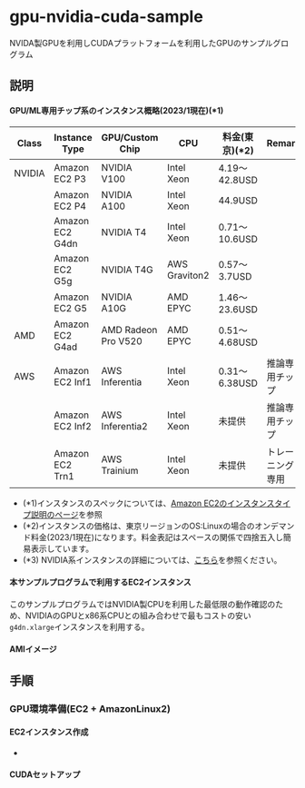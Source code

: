 # gpu-nvidia-cuda-sample
NVIDA製GPUを利用しCUDAプラットフォームを利用したGPUのサンプルグログラム


## 説明
#### GPU/ML専用チップ系のインスタンス概略(2023/1現在)(*1)
| Class   | Instance Type   | GPU/Custom Chip     | CPU           | 料金(東京)(*2)  | Remark       |
| ------- | --------------- | ------------------- | ------------- | ------------- | ------------ |
| NVIDIA  | Amazon EC2 P3   | NVIDIA V100         | Intel Xeon    | 4.19〜42.8USD |              |
|         | Amazon EC2 P4   | NVIDIA A100         | Intel Xeon    | 44.9USD       |              |
|         | Amazon EC2 G4dn | NVIDIA T4           | Intel Xeon    | 0.71〜10.6USD |              |
|         | Amazon EC2 G5g  | NVIDIA T4G          | AWS Graviton2 | 0.57〜3.7USD  |              |
|         | Amazon EC2 G5   | NVIDIA A10G         | AMD EPYC      | 1.46〜23.6USD |              |
| AMD     | Amazon EC2 G4ad | AMD Radeon Pro V520 | AMD EPYC      | 0.51〜4.68USD |              |
| AWS     | Amazon EC2 Inf1 | AWS Inferentia      | Intel Xeon    | 0.31〜6.38USD | 推論専用チップ |
|         | Amazon EC2 Inf2 | AWS Inferentia2     | Intel Xeon    | 未提供         | 推論専用チップ |
|         | Amazon EC2 Trn1 | AWS Trainium        | Intel Xeon    | 未提供         |トレーニング専用|

- (*1)インスタンスのスペックについては、[Amazon EC2のインスタンスタイプ説明のページ](https://aws.amazon.com/jp/ec2/instance-types/#Accelerated_Computing)を参照
- (*2)インスタンスの価格は、東京リージョンのOS:Linuxの場合のオンデマンド料金(2023/1現在)になります。料金表記はスペースの関係で四捨五入し簡易表示しています。
- (*3) NVIDIA系インスタンスの詳細については、[こちら](./documents/instances.md)を参照ください。

#### 本サンプルプログラムで利用するEC2インスタンス
このサンプルプログラムではNVIDIA製CPUを利用した最低限の動作確認のため、NVIDIAのGPUとx86系CPUとの組み合わせで最もコストの安い`g4dn.xlarge`インスタンスを利用する。

#### AMIイメージ

## 手順
### GPU環境準備(EC2 + AmazonLinux2)
#### EC2インスタンス作成

- 



#### CUDAセットアップ

